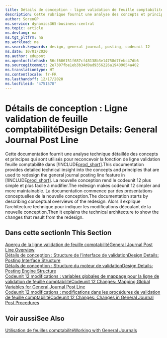 ```yaml
---
title: Détails de conception - ligne validation de feuille comptabilité | Microsoft Docs
description: Cette rubrique fournit une analyse des concepts et principes qui sont utilisés pour reconcevoir la fonction de ligne validation feuille comptabilité dans Business Central.
author: SorenGP
ms.service: dynamics365-business-central
ms.topic: article
ms.devlang: na
ms.tgt_pltfrm: na
ms.workload: na
ms.search.keywords: design, general journal, posting, codeunit 12
ms.date: 10/01/2020
ms.author: edupont
ms.openlocfilehash: 56cf606151f687cf48138b3e14758d7febc47db6
ms.sourcegitcommit: 2e7307fbe1eb3b34d0ad9356226a19409054a402
ms.translationtype: HT
ms.contentlocale: fr-FR
ms.lasthandoff: 12/17/2020
ms.locfileid: "4751578"
---
```

# <a name="design-details-general-journal-post-line"></a><span data-ttu-id="e5e44-103">Détails de conception : Ligne validation de feuille comptabilité</span><span class="sxs-lookup"><span data-stu-id="e5e44-103">Design Details: General Journal Post Line</span></span>
<span data-ttu-id="e5e44-104">Cette documentation fournit une analyse technique détaillée des concepts et principes qui sont utilisés pour reconcevoir la fonction de ligne validation feuille comptabilité dans [!INCLUDE[prod_short](includes/prod_short.md)].</span><span class="sxs-lookup"><span data-stu-id="e5e44-104">This documentation provides detailed technical insight into the concepts and principles that are used to redesign the general journal posting line feature in [!INCLUDE[prod_short](includes/prod_short.md)].</span></span> <span data-ttu-id="e5e44-105">La nouvelle conception rend le codeunit 12 plus simple et plus facile à modifier.</span><span class="sxs-lookup"><span data-stu-id="e5e44-105">The redesign makes codeunit 12 simpler and more maintainable.</span></span> <span data-ttu-id="e5e44-106">La documentation commence par des présentations conceptuelles de la nouvelle conception.</span><span class="sxs-lookup"><span data-stu-id="e5e44-106">The documentation starts by describing conceptual overviews of the redesign.</span></span> <span data-ttu-id="e5e44-107">Alors il explique l’architecture technique pour indiquer les modifications découlant de la nouvelle conception.</span><span class="sxs-lookup"><span data-stu-id="e5e44-107">Then it explains the technical architecture to show the changes that result from the redesign.</span></span>  

## <a name="in-this-section"></a><span data-ttu-id="e5e44-108">Dans cette section</span><span class="sxs-lookup"><span data-stu-id="e5e44-108">In This Section</span></span>  
[<span data-ttu-id="e5e44-109">Aperçu de la ligne validation de feuille comptabilité</span><span class="sxs-lookup"><span data-stu-id="e5e44-109">General Journal Post Line Overview</span></span>](design-details-general-journal-post-line-overview.md)  
[<span data-ttu-id="e5e44-110">Détails de conception : Structure de l’interface de validation</span><span class="sxs-lookup"><span data-stu-id="e5e44-110">Design Details: Posting Interface Structure</span></span>](design-details-posting-interface-structure.md)  
[<span data-ttu-id="e5e44-111">Détails de conception : Structure du moteur de validation</span><span class="sxs-lookup"><span data-stu-id="e5e44-111">Design Details: Posting Engine Structure</span></span>](design-details-posting-engine-structure.md)  
[<span data-ttu-id="e5e44-112">Codeunit 12 modifications : variables globales de mappage pour la ligne de validation de feuille comptabilité</span><span class="sxs-lookup"><span data-stu-id="e5e44-112">Codeunit 12 Changes: Mapping Global Variables for General Journal Post Line</span></span>](design-details-codeunit-12-changes-mapping-global-variables-for-general-journal-post-line.md)  
[<span data-ttu-id="e5e44-113">Codeunit 12 modifications : modifications dans les procédures de validation de feuille comptabilité</span><span class="sxs-lookup"><span data-stu-id="e5e44-113">Codeunit 12 Changes: Changes in General Journal Post Procedures</span></span>](design-details-codeunit-12-changes-changes-in-general-journal-post-procedures.md)  

## <a name="see-also"></a><span data-ttu-id="e5e44-114">Voir aussi</span><span class="sxs-lookup"><span data-stu-id="e5e44-114">See Also</span></span>  
[<span data-ttu-id="e5e44-115">Utilisation de feuilles comptabilité</span><span class="sxs-lookup"><span data-stu-id="e5e44-115">Working with General Journals</span></span>](ui-work-general-journals.md)
